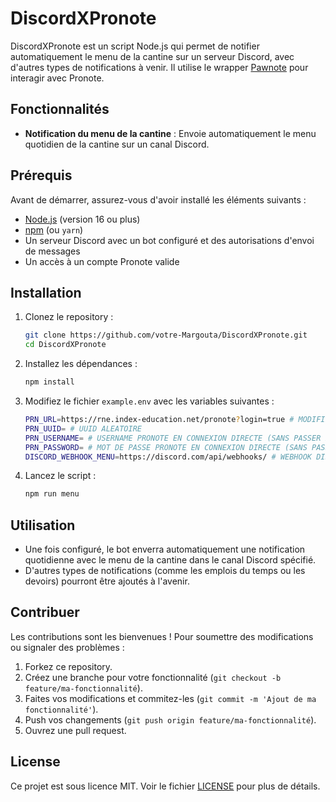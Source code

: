 # DiscordXPronote

DiscordXPronote est un script Node.js qui permet de notifier automatiquement le menu de la cantine sur un serveur Discord, avec d'autres types de notifications à venir. Il utilise le wrapper [Pawnote](https://github.com/LiterateInk/Pawnote) pour interagir avec Pronote.

## Fonctionnalités

- **Notification du menu de la cantine** : Envoie automatiquement le menu quotidien de la cantine sur un canal Discord.

## Prérequis

Avant de démarrer, assurez-vous d'avoir installé les éléments suivants :

- [Node.js](https://nodejs.org/) (version 16 ou plus)
- [npm](https://www.npmjs.com/) (ou `yarn`)
- Un serveur Discord avec un bot configuré et des autorisations d'envoi de messages
- Un accès à un compte Pronote valide

## Installation

1. Clonez le repository :

    ```bash
    git clone https://github.com/votre-Margouta/DiscordXPronote.git
    cd DiscordXPronote
    ```

2. Installez les dépendances :

    ```bash
    npm install
    ```

3. Modifiez le fichier `example.env` avec les variables suivantes :

    ```bash
    PRN_URL=https://rne.index-education.net/pronote?login=true # MODIFIER PAR VOTRE RNE
    PRN_UUID= # UUID ALEATOIRE 
    PRN_USERNAME= # USERNAME PRONOTE EN CONNEXION DIRECTE (SANS PASSER PAR L'ENT/EDUCONNECT)
    PRN_PASSWORD= # MOT DE PASSE PRONOTE EN CONNEXION DIRECTE (SANS PASSER PAR L'ENT/EDUCONNECT)
    DISCORD_WEBHOOK_MENU=https://discord.com/api/webhooks/ # WEBHOOK DISCORD POUR LES NOTIFICATIONS DES MENUS
    ```

4. Lancez le script :

    ```bash
    npm run menu
    ```

## Utilisation

- Une fois configuré, le bot enverra automatiquement une notification quotidienne avec le menu de la cantine dans le canal Discord spécifié.
- D'autres types de notifications (comme les emplois du temps ou les devoirs) pourront être ajoutés à l'avenir.

## Contribuer

Les contributions sont les bienvenues ! Pour soumettre des modifications ou signaler des problèmes :

1. Forkez ce repository.
2. Créez une branche pour votre fonctionnalité (`git checkout -b feature/ma-fonctionnalité`).
3. Faites vos modifications et commitez-les (`git commit -m 'Ajout de ma fonctionnalité'`).
4. Push vos changements (`git push origin feature/ma-fonctionnalité`).
5. Ouvrez une pull request.

## License

Ce projet est sous licence MIT. Voir le fichier [LICENSE](LICENSE) pour plus de détails.
